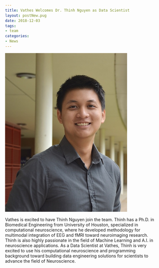 ```yaml
---
title: Vathes Welcomes Dr. Thinh Nguyen as Data Scientist
layout: postNew.pug
date: 2018-12-03 
tags:
- team
categories: 
- News
---
```

![](/static/posts/Vathes-Welcomes-Dr-Thinh-Nguyen-as-Data-Scientist/thinh_welcome.jpg "Thinh")

Vathes is excited to have Thinh Nguyen join the team. 
Thinh has a Ph.D. in Biomedical Engineering from University of Houston, specialized in computational neuroscience, where he developed methodology for multimodal integration of EEG and fMRI toward neuroimaging research. Thinh is also highly passionate in the field of Machine Learning and A.I. in neuroscience applications. As a Data Scientist at Vathes, Thinh is very excited to use his computational neuroscience and programming background toward building data engineering solutions for scientists to advance the field of Neuroscience.
